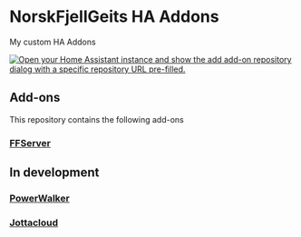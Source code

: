 # NorskFjellGeits HA Addons
My custom HA Addons

[![Open your Home Assistant instance and show the add add-on repository dialog with a specific repository URL pre-filled.](https://my.home-assistant.io/badges/supervisor_add_addon_repository.svg)](https://my.home-assistant.io/redirect/supervisor_add_addon_repository/?repository_url=https%3A%2F%2Fgithub.com%2FNorskFjellGeit%2Fha-addons)

## Add-ons

This repository contains the following add-ons

### [FFServer](./ffserver)

## In development

### [PowerWalker](./powerwalker)
### [Jottacloud](./jottacloud)